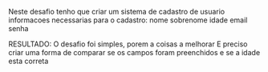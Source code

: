 Neste desafio tenho que criar um sistema de cadastro de usuario
informacoes necessarias para o cadastro:
nome
sobrenome
idade
email
senha


RESULTADO:
O desafio foi simples, porem a coisas a melhorar
E preciso criar uma forma de comparar se os campos foram preenchidos e se a idade esta correta 